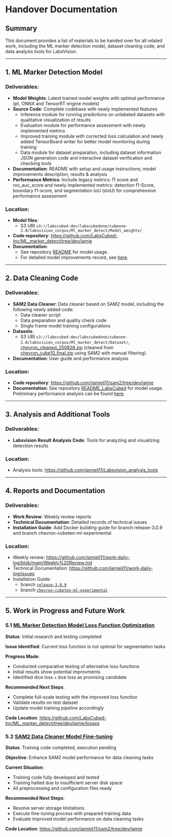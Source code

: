 # Handover Documentation
## Summary

This document provides a list of materials to be handed over for all related work, including the ML marker detection model, dataset cleaning code, and data analysis tools for LabsVision.

---

## 1. ML Marker Detection Model

### Deliverables:
- **Model Weights**: Latest trained model weights with optimal performance (pt, ONNX and TensorRT engine models)
- **Source Code**: Complete codebase with newly implemented features
  - Inference module for running predictions on unlabeled datasets with qualitative visualization of results
  - Evaluation module for performance assessment with newly implemented metrics
  - Improved training module with corrected loss calculation and newly added TensorBoard writer for better model monitoring during training
  - Data module for dataset preparation, including dataset information JSON generation code and interactive dataset verification and checking tools
- **Documentation**: README with setup and usage instructions; model improvements description, results & analysis
- **Performance Metrics**: Include legacy metrics: f1 score and roc_auc_score and newly implemented metrics: detection f1-Score, boundary f1-score, and segmentation IoU (sIoU) for comprehensive performance assessment


### Location:
- **Model files**: 
  - S3 URI `s3://labscubed-dev/labscubedone/cubeone-2.0/labsvision_corpus/Ml_marker_detect/Model_weights/`
- **Code repository**: <https://github.com/LabsCubed-Inc/ML_marker_detect/tree/dev/jamie>
- **Documentation**: 
    - See repository [README](https://github.com/LabsCubed-Inc/ML_marker_detect/blob/dev/jamie/README.md) for model usage. 
    - For detailed model improvements record, see [here](https://github.com/jamieli11/work-daily-log/issues/4).

---

## 2. Data Cleaning Code

### Deliverables:
- **SAM2 Data Cleaner**: Data cleaner based on SAM2 model, including the following newly added code:
  - Data cleaner script
  - Data preparation and quality check code
  - Single frame model training configurations
- **Datasets**: 
  - S3 URI `s3://labscubed-dev/labscubedone/cubeone-2.0/labsvision_corpus/Ml_marker_detect/Dataset/`,  [chevron_cleaned_250828.zip](https://labscubed-dev.s3.us-east-2.amazonaws.com/labscubedone/cubeone-2.0/labsvision_corpus/Ml_marker_detect/Dataset/chevron_cleaned_250828.zip) (cleaned from [chevron_cube10_final.zip](https://labscubed-dev.s3.us-east-2.amazonaws.com/labscubedone/cubeone-2.0/labsvision_corpus/Ml_marker_detect/Dataset/chevron_cube10_final.zip) using SAM2 with manual filtering).
- **Documentation**: User guide and performance analysis

### Location:
- **Code repository**: <https://github.com/jamieli11/sam2/tree/dev/jamie>
- **Documentation**: See repository [README_LabsCubed](https://github.com/jamieli11/sam2/blob/dev/jamie/README_LabsCubed.md) for model usage. Preliminary performance analysis can be found [here](https://github.com/jamieli11/work-daily-log/issues/3). 

---

## 3. Analysis and Additional Tools

### Deliverables:
- **Labsvision Result Analysis Code**: Tools for analyzing and visualizing detection results

### Location:
- Analysis tools: <https://github.com/jamieli11/Labsvision_analysis_tools>

---

## 4. Reports and Documentation

### Deliverables:
- **Work Review**: Weekly review reports
- **Technical Documentation**: Detailed records of technical issues
- **Installation Guide**: Add Docker building guide for branch release-3.0.9 and branch chevron-cubeten-ml-experimental

### Location:
- Weekly review: <https://github.com/jamieli11/work-daily-log/blob/main/Weekly%20Review.md>
- Technical Documentation: <https://github.com/jamieli11/work-daily-log/issues>
- Installation Guide: 
  - branch [`release-3.0.9`](https://github.com/LabsCubed-Inc/labsvision/blob/dev/jamie/release-3.0.9/INSTALL.md)
  - branch [`chevron-cubeten-ml-experimental`](https://github.com/LabsCubed-Inc/labsvision/blob/dev/jamie/chevron-cubeten-ml-experimental/INSTALL.md)

---

## 5. Work in Progress and Future Work

### 5.1 [ML Marker Detection Model Loss Function Optimization](https://github.com/jamieli11/work-daily-log/issues/5)
**Status**: Initial research and testing completed

**Issue Identified**: Current loss function is not optimal for segmentation tasks

**Progress Made**:
- Conducted comparative testing of alternative loss functions
- Initial results show potential improvments
- Identified dice loss + bce loss as promising candidate

**Recommended Next Steps**:
- Complete full-scale testing with the improved loss function
- Validate results on test dataset
- Update model training pipeline accordingly

**Code Location**: <https://github.com/LabsCubed-Inc/ML_marker_detect/tree/dev/jamie/losses>

### 5.2 [SAM2 Data Cleaner Model Fine-tuning](https://github.com/jamieli11/sam2/blob/dev/jamie/README_LabsCubed.md)
**Status**: Training code completed, execution pending

**Objective**: Enhance SAM2 model performance for data cleaning tasks

**Current Situation**:
- Training code fully developed and tested
- Training halted due to insufficient server disk space
- All preprocessing and configuration files ready

**Recommended Next Steps**:
- Resolve server storage limitations
- Execute fine-tuning process with prepared training data
- Evaluate improved model performance on data cleaning tasks

**Code Location**: <https://github.com/jamieli11/sam2/tree/dev/jamie>
